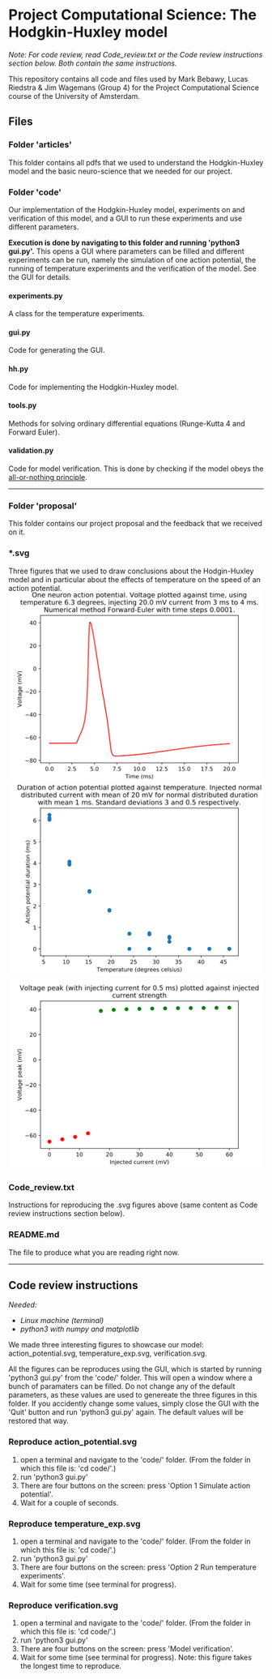 # Project Computational Science: The Hodgkin-Huxley model
*Note: For code review, read Code_review.txt or the Code review instructions section below.*
*Both contain the same instructions.*

This repository contains all code and files used by Mark Bebawy, Lucas Riedstra & Jim Wagemans (Group 4)
for the Project Computational Science course of the University of Amsterdam.

## Files
### Folder 'articles'
This folder contains all pdfs that we used to understand the Hodgkin-Huxley model and
the basic neuro-science that we needed for our project.

### Folder 'code'
Our implementation of the Hodgkin-Huxley model, experiments on and verification of
this model, and a GUI to run these experiments and use different parameters.

**Execution is done by navigating to this folder and running 'python3 gui.py'.**
This opens a GUI where parameters can be filled and different experiments can be run,
namely the simulation of one action potential, the running of temperature experiments
and the verification of the model. See the GUI for details.

#### experiments.py
A class for the temperature experiments.

#### gui.py
Code for generating the GUI.

#### hh.py
Code for implementing the Hodgkin-Huxley model.

#### tools.py
Methods for solving ordinary differential equations (Runge-Kutta 4 and Forward Euler).

#### validation.py
Code for model verification. This is done by checking if the model obeys
the [all-or-nothing principle](https://en.wikipedia.org/wiki/All-or-none_law).

------------------
### Folder 'proposal'
This folder contains our project proposal and the feedback that we received on it.

### *.svg
Three figures that we used to draw conclusions about the Hodgin-Huxley model and in particular
about the effects of temperature on the speed of an action potential.
![Action potential](action_potential.svg)
![Temperature expetiments](temperature_exp.svg)
![Verification](verification.svg)

### Code_review.txt
Instructions for reproducing the .svg figures above (same content as Code review instructions
section below).

### README.md
The file to produce what you are reading right now.


------------------
## Code review instructions
*Needed:*
- *Linux machine (terminal)*
- *python3 with numpy and matplotlib*

We made three interesting figures to showcase our model: action_potential.svg, temperature_exp.svg, verification.svg.

All the figures can be reproduces using the GUI, which is started by running 'python3 gui.py' from the 'code/' folder.
This will open a window where a bunch of paramaters can be filled. Do not change any of the default parameters,
as these values are used to genereate the three figures in this folder. If you accidently change some values,
simply close the GUI with the 'Quit' button and run 'python3 gui.py' again. The default values will be restored that way.

### Reproduce action_potential.svg
1. open a terminal and navigate to the 'code/' folder.
    (From the folder in which this file is: 'cd code/'.)
2. run 'python3 gui.py'
3. There are four buttons on the screen: press 'Option 1 Simulate action potential'.
4. Wait for a couple of seconds.

### Reproduce temperature_exp.svg
1. open a terminal and navigate to the 'code/' folder.
    (From the folder in which this file is: 'cd code/'.)
2. run 'python3 gui.py'
3. There are four buttons on the screen: press 'Option 2 Run temperature experiments'.
4. Wait for some time (see terminal for progress).

### Reproduce verification.svg
1. open a terminal and navigate to the 'code/' folder.
    (From the folder in which this file is: 'cd code/'.)
2. run 'python3 gui.py'
3. There are four buttons on the screen: press 'Model verification'.
4. Wait for some time (see terminal for progress).
Note: this figure takes the longest time to reproduce.
